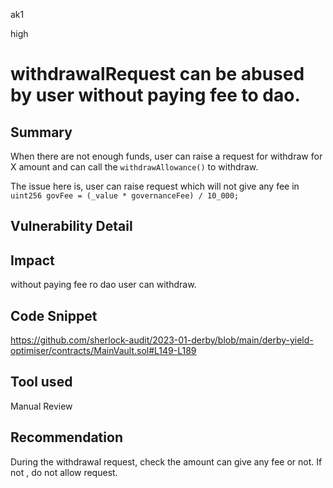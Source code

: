 ak1

high

# withdrawalRequest can be abused by user without paying fee to dao.

## Summary

When there are not enough funds, user can raise a request  for withdraw for X amount and can call the `withdrawAllowance()` to withdraw.

The issue here is, user can raise request which will not give any fee in `uint256 govFee = (_value * governanceFee) / 10_000;`

## Vulnerability Detail

## Impact

without paying fee ro dao user can withdraw.

## Code Snippet

https://github.com/sherlock-audit/2023-01-derby/blob/main/derby-yield-optimiser/contracts/MainVault.sol#L149-L189

## Tool used

Manual Review

## Recommendation

During the withdrawal request, check the amount can give any fee or not. If not , do not allow request.

